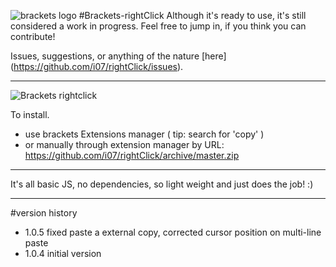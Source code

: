 ![brackets logo](https://cloud.githubusercontent.com/assets/6317005/12852935/6082a77a-cc29-11e5-910d-3947bcd2b535.png)
#Brackets-rightClick 
Although it's ready to use, it's still considered a work in progress. Feel free to jump in, if you think you can contribute!

Issues, suggestions, or anything of the nature [here] (https://github.com/i07/rightClick/issues).
***
![Brackets rightclick](https://cloud.githubusercontent.com/assets/6317005/12866145/de73b386-ccba-11e5-92e6-5cf60bc74960.png)


To install.

- use brackets Extensions manager ( tip: search for 'copy' )
- or manually through extension manager by URL: https://github.com/i07/rightClick/archive/master.zip

***
It's all basic JS, no dependencies, so light weight and just does the job! :)

***
#version history
- 1.0.5 fixed paste a external copy, corrected cursor position on multi-line paste
- 1.0.4 initial version
